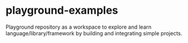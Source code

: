 # playground-examples
Playground repository as a workspace to explore and learn language/library/framework by building and integrating simple projects.
